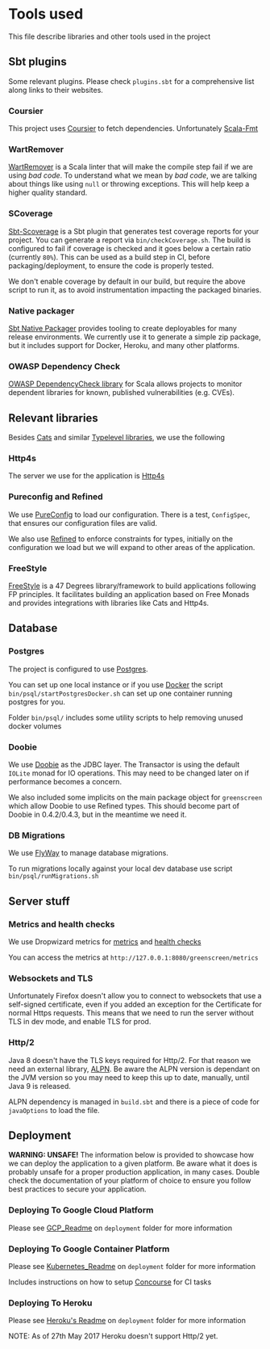 # Tools used

This file describe libraries and other tools used in the project

## Sbt plugins

Some relevant plugins. Please check `plugins.sbt` for a comprehensive list along links to their websites.

### Coursier

This project uses [Coursier](https://github.com/alexarchambault/coursier) to fetch dependencies. Unfortunately [Scala-Fmt]()

### WartRemover

[WartRemover](http://www.wartremover.org/doc/install-setup.html) is a Scala linter that will make the compile step fail if
we are using *bad code*. To understand what we mean by *bad code*, we are talking about things like using `null` or throwing
exceptions. This will help keep a higher quality standard.

### SCoverage

[Sbt-Scoverage](https://github.com/scoverage/sbt-scoverage) is a Sbt plugin that generates test coverage reports for your project.
You can generate a report via `bin/checkCoverage.sh`. The build is configured to fail if coverage is checked and it goes below
a certain ratio (currently `80%`). This can be used as a build step in CI, before packaging/deployment, to ensure the code is
properly tested.

We don't enable coverage by default in our build, but require the above script to run it, as to avoid instrumentation impacting
the packaged binaries.

### Native packager

[Sbt Native Packager](https://github.com/sbt/sbt-native-packager) provides tooling to create deployables for many release environments.
We currently use it to generate a simple zip package, but it includes support for Docker, Heroku, and many other platforms.

### OWASP Dependency Check
 
[OWASP DependencyCheck library](https://github.com/albuch/sbt-dependency-check) for Scala allows projects to monitor dependent libraries
for known, published vulnerabilities (e.g. CVEs).


## Relevant libraries

Besides [Cats](http://typelevel.org/cats/) and similar [Typelevel libraries](http://typelevel.org/projects/), we use the following

### Http4s

The server we use for the application is [Http4s](http://http4s.org/)

### Pureconfig and Refined

We use [PureConfig](https://github.com/melrief/pureconfig) to load our configuration. There is a test, `ConfigSpec`, that 
ensures our configuration files are valid.

We also use [Refined](https://github.com/fthomas/refined) to enforce constraints for types, initially on the configuration 
we load but we will expand to other
areas of the application.

### FreeStyle

[FreeStyle](http://frees.io/) is a 47 Degrees library/framework to build applications following FP principles. It facilitates
building an application based on Free Monads and provides integrations with libraries like Cats and Http4s.

## Database

### Postgres

The project is configured to use [Postgres](https://www.postgresql.org/).

You can set up one local instance or if you use [Docker](https://www.docker.com/) the script `bin/psql/startPostgresDocker.sh`
can set up one container running postgres for you.

Folder `bin/psql/` includes some utility scripts to help removing unused docker volumes

### Doobie

We use [Doobie](https://github.com/tpolecat/doobie) as the JDBC layer. The Transactor is using the default `IOLite` monad
for IO operations. This may need to be changed later on if performance becomes a concern.

We also included some implicits on the main package object for `greenscreen` which allow Doobie to use Refined types. This
should become part of Doobie in 0.4.2/0.4.3, but in the meantime we need it.

### DB Migrations

We use [FlyWay](https://flywaydb.org/getstarted/why) to manage database migrations.

To run migrations locally against your local dev database use script `bin/psql/runMigrations.sh`

## Server stuff

### Metrics and health checks

We use Dropwizard metrics for [metrics](http://metrics.dropwizard.io/3.2.0/manual/core.html) and [health checks](http://metrics.dropwizard.io/3.2.0/manual/healthchecks.html)

You can access the metrics at `http://127.0.0.1:8080/greenscreen/metrics`

### Websockets and TLS

Unfortunately Firefox doesn't allow you to connect to websockets that use a self-signed certificate, even if you added
an exception for the Certificate for normal Https requests. This means that we need to run the server without TLS in dev 
mode, and enable TLS for prod. 

### Http/2

Java 8 doesn't have the TLS keys required for Http/2. For that reason we need an external library, [ALPN](https://eclipse.org/jetty/documentation/current/alpn-chapter.html#alpn-versions). 
Be aware the ALPN version is dependant on the JVM version so you may need to keep this up to date, manually,
until Java 9 is released.

ALPN dependency is managed in `build.sbt` and there is a piece of code for `javaOptions` to load the file. 


## Deployment

**WARNING: UNSAFE!** The information below is provided to showcase how we can deploy the application to a given platform.
Be aware what it does is probably unsafe for a proper production application, in many cases. Double check the documentation
of your platform of choice to ensure you follow best practices to secure your application.

###  Deploying To Google Cloud Platform

Please see [GCP_Readme](deployment/google_compute_engine/GCP_Readme.md) on `deployment` folder for more information

###  Deploying To Google Container Platform

Please see [Kubernetes_Readme](deployment/gcp_kubernetes/GCP_Kubernetes.md) on `deployment` folder for more information

Includes instructions on how to setup [Concourse](https://concourse.ci/index.html) for CI tasks

###  Deploying To Heroku

Please see [Heroku's Readme](deployment/heroku/Heroku.md) on `deployment` folder for more information

NOTE: As of 27th May 2017 Heroku doesn't support Http/2 yet. 